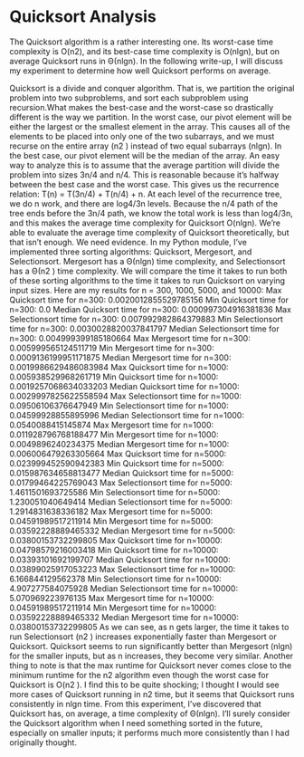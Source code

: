 # Quicksort Analysis
The Quicksort algorithm is a rather interesting one. Its worst-case time complexity is
O(n2), and its best-case time complexity is O(nlgn), but on average Quicksort runs in Θ(nlgn). In
the following write-up, I will discuss my experiment to determine how well Quicksort performs on average.


Quicksort is a divide and conquer algorithm. That is, we partition the original problem
into two subproblems, and sort each subproblem using recursion.What makes the best-case and
the worst-case so drastically different is the way we partition. In the worst case, our pivot
element will be either the largest or the smallest element in the array. This causes all of the
elements to be placed into only one of the two subarrays, and we must recurse on the entire array
(n2
) instead of two equal subarrays (nlgn). In the best case, our pivot element will be the median
of the array.
An easy way to analyze this is to assume that the average partition will divide the
problem into sizes 3n/4 and n/4. This is reasonable because it’s halfway between the best case
and the worst case. This gives us the recurrence relation: T(n) = T(3n/4) + T(n/4) + n. At each
level of the recurrence tree, we do n work, and there are log4/3n levels. Because the n/4 path of
the tree ends before the 3n/4 path, we know the total work is less than log4/3n, and this makes the
average time complexity for Quicksort O(nlgn).
We’re able to evaluate the average time complexity of Quicksort theoretically, but that
isn’t enough. We need evidence. In my Python module, I’ve implemented three sorting
algorithms: Quicksort, Mergesort, and Selectionsort. Mergesort has a Θ(nlgn) time complexity,
and Selectionsort has a Θ(n2
) time complexity. We will compare the time it takes to run both of
these sorting algorithms to the time it takes to run Quicksort on varying input sizes. Here are my
results for n = 300, 1000, 5000, and 10000:
Max Quicksort time for n=300: 0.0020012855529785156
Min Quicksort time for n=300: 0.0
Median Quicksort time for n=300: 0.000997304916381836
Max Selectionsort time for n=300: 0.007992982864379883
Min Selectionsort time for n=300: 0.0030028820037841797
Median Selectionsort time for n=300: 0.004999399185180664
Max Mergesort time for n=300: 0.005999565124511719
Min Mergesort time for n=300: 0.0009136199951171875
Median Mergesort time for n=300: 0.0019986629486083984
Max Quicksort time for n=1000: 0.005938529968261719
Min Quicksort time for n=1000: 0.0019257068634033203
Median Quicksort time for n=1000: 0.0029997825622558594
Max Selectionsort time for n=1000: 0.09506106376647949
Min Selectionsort time for n=1000: 0.04599928855895996
Median Selectionsort time for n=1000: 0.0540088415145874
Max Mergesort time for n=1000: 0.011928796768188477
Min Mergesort time for n=1000: 0.0049896240234375
Median Mergesort time for n=1000: 0.006006479263305664
Max Quicksort time for n=5000: 0.023999452590942383
Min Quicksort time for n=5000: 0.015987634658813477
Median Quicksort time for n=5000: 0.01799464225769043
Max Selectionsort time for n=5000: 1.4611501693725586
Min Selectionsort time for n=5000: 1.230051040649414
Median Selectionsort time for n=5000: 1.2914831638336182
Max Mergesort time for n=5000: 0.04591989517211914
Min Mergesort time for n=5000: 0.03592228889465332
Median Mergesort time for n=5000: 0.03800153732299805
Max Quicksort time for n=10000: 0.04798579216003418
Min Quicksort time for n=10000: 0.03393101692199707
Median Quicksort time for n=10000: 0.03899025917053223
Max Selectionsort time for n=10000: 6.166844129562378
Min Selectionsort time for n=10000: 4.907277584075928
Median Selectionsort time for n=10000: 5.070969223976135
Max Mergesort time for n=10000: 0.04591989517211914
Min Mergesort time for n=10000: 0.03592228889465332
Median Mergesort time for n=10000: 0.03800153732299805
As we can see, as n gets larger, the time it takes to run Selectionsort (n2
) increases exponentially
faster than Mergesort or Quicksort. Quicksort seems to run significantly better than Mergesort
(nlgn) for the smaller inputs, but as n increases, they become very similar. Another thing to note
is that the max runtime for Quicksort never comes close to the minimum runtime for the n2
algorithm even though the worst case for Quicksort is O(n2
). I find this to be quite shocking; I
thought I would see more cases of Quicksort running in n2
 time, but it seems that Quicksort runs
consistently in nlgn time. From this experiment, I’ve discovered that Quicksort has, on average, a
time complexity of Θ(nlgn). I’ll surely consider the Quicksort algorithm when I need something
sorted in the future, especially on smaller inputs; it performs much more consistently than I had
originally thought.
